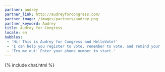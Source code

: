 ```yaml
---
partner: audrey
partner_link: http://audreyforcongress.com/
partner_image: /images/partners/audrey.png
partner_keyword: Audrey
title: Audrey for Congress
locale: en
bubbles:
 - 'Hi! This is Audrey for Congress and HelloVote!'
 - 'I can help you register to vote, remember to vote, and remind your friends to vote too.'
 - 'Try me out! Enter your phone number to start.'
---
```

{% include chat.html %}
